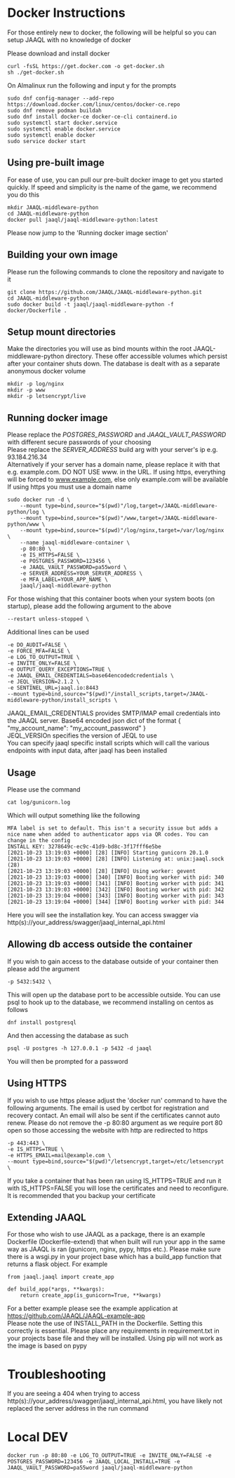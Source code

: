 # Docker Instructions
For those entirely new to docker, the following will be helpful so you can setup JAAQL with no knowledge of docker

Please download and install docker

    curl -fsSL https://get.docker.com -o get-docker.sh
    sh ./get-docker.sh

On Almalinux run the following and input y for the prompts

    sudo dnf config-manager --add-repo https://download.docker.com/linux/centos/docker-ce.repo
    sudo dnf remove podman buildah
    sudo dnf install docker-ce docker-ce-cli containerd.io
    sudo systemctl start docker.service
    sudo systemctl enable docker.service
    sudo systemctl enable docker
    sudo service docker start
    
## Using pre-built image
For ease of use, you can pull our pre-built docker image to get you started quickly. If speed and simplicity is the name of the game, we recommend you do this

    mkdir JAAQL-middleware-python
    cd JAAQL-middleware-python
    docker pull jaaql/jaaql-middleware-python:latest

Please now jump to the 'Running docker image section'

## Building your own image
Please run the following commands to clone the repository and navigate to it

    git clone https://github.com/JAAQL/JAAQL-middleware-python.git
    cd JAAQL-middleware-python
    sudo docker build -t jaaql/jaaql-middleware-python -f docker/Dockerfile .
    
## Setup mount directories
Make the directories you will use as bind mounts within the root JAAQL-middleware-python directory. These offer accessible volumes which persist after your container shuts down. The database is dealt with as a separate anonymous docker volume
    
    mkdir -p log/nginx
    mkdir -p www
    mkdir -p letsencrypt/live

## Running docker image
Please replace the _POSTGRES_PASSWORD_ and _JAAQL_VAULT_PASSWORD_ with different secure passwords of your choosing  
Please replace the _SERVER_ADDRESS_ build arg with your server's ip e.g. 93.184.216.34  
Alternatively if your server has a domain name, please replace it with that e.g. example.com. DO NOT USE www. in the URL. If using https, everything will be forced to www.example.com, else only example.com will be available  
If using https you must use a domain name  

    sudo docker run -d \
        --mount type=bind,source="$(pwd)"/log,target=/JAAQL-middleware-python/log \
        --mount type=bind,source="$(pwd)"/www,target=/JAAQL-middleware-python/www \
        --mount type=bind,source="$(pwd)"/log/nginx,target=/var/log/nginx \
        --name jaaql-middleware-container \
        -p 80:80 \
        -e IS_HTTPS=FALSE \
        -e POSTGRES_PASSWORD=123456 \
        -e JAAQL_VAULT_PASSWORD=pa55word \
        -e SERVER_ADDRESS=YOUR_SERVER_ADDRESS \
        -e MFA_LABEL=YOUR_APP_NAME \
        jaaql/jaaql-middleware-python

For those wishing that this container boots when your system boots (on startup), please add the following argument to the above

    --restart unless-stopped \

Additional lines can be used

    -e DO_AUDIT=FALSE \
    -e FORCE_MFA=FALSE \
    -e LOG_TO_OUTPUT=TRUE \
    -e INVITE_ONLY=FALSE \
    -e OUTPUT_QUERY_EXCEPTIONS=TRUE \
    -e JAAQL_EMAIL_CREDENTIALS=base64encodedcredentials \
    -e JEQL_VERSION=2.1.2 \
    -e SENTINEL_URL=jaaql.io:8443
    --mount type=bind,source="$(pwd)"/install_scripts,target=/JAAQL-middleware-python/install_scripts \

JAAQL_EMAIL_CREDENTIALS provides SMTP/IMAP email credentials into the JAAQL server. Base64 encoded json dict of the format { \"my_account_name\": \"my_account_password\" }  
JEQL_VERSIOn specifies the version of JEQL to use  
You can specify jaaql specific install scripts which will call the various endpoints with input data, after jaaql has been installed
    
## Usage
Please use the command
    
    cat log/gunicorn.log
    
Which will output something like the following

    MFA label is set to default. This isn't a security issue but adds a nice name when added to authenticator apps via QR codes. You can change in the config
    INSTALL KEY: 3278649c-ec9c-41d9-bd8c-3f17fff6e5be
    [2021-10-23 13:19:03 +0000] [28] [INFO] Starting gunicorn 20.1.0
    [2021-10-23 13:19:03 +0000] [28] [INFO] Listening at: unix:jaaql.sock (28)
    [2021-10-23 13:19:03 +0000] [28] [INFO] Using worker: gevent
    [2021-10-23 13:19:03 +0000] [340] [INFO] Booting worker with pid: 340
    [2021-10-23 13:19:03 +0000] [341] [INFO] Booting worker with pid: 341
    [2021-10-23 13:19:03 +0000] [342] [INFO] Booting worker with pid: 342
    [2021-10-23 13:19:04 +0000] [343] [INFO] Booting worker with pid: 343
    [2021-10-23 13:19:04 +0000] [344] [INFO] Booting worker with pid: 344

Here you will see the installation key. You can access swagger via http(s)://your_address/swagger/jaaql_internal_api.html

## Allowing db access outside the container
If you wish to gain access to the database outside of your container then please add the argument

    -p 5432:5432 \

This will open up the database port to be accessible outside. You can use psql to hook up to the database, we recommend installing on centos as follows

    dnf install postgresql

And then accessing the database as such

    psql -U postgres -h 127.0.0.1 -p 5432 -d jaaql

You will then be prompted for a password

## Using HTTPS
If you wish to use https please adjust the 'docker run' command to have the following arguments. The email is used by certbot for registration and recovery contact. An email will also be sent if the certificates cannot auto renew. Please do not remove the -p 80:80 argument as we require port 80 open so those accessing the website with http are redirected to https

    -p 443:443 \
    -e IS_HTTPS=TRUE \
    -e HTTPS_EMAIL=mail@example.com \
    --mount type=bind,source="$(pwd)"/letsencrypt,target=/etc/letsencrypt \

If you take a container that has been ran using IS_HTTPS=TRUE and run it with IS_HTTPS=FALSE you will lose the certificates and need to reconfigure. It is recommended that you backup your certificate

## Extending JAAQL
For those who wish to use JAAQL as a package, there is an example Dockerfile (Dockerfile-extend) that when built will run your app in the same way as JAAQL is ran (gunicorn, nginx, pypy, https etc.). Please make sure there is a wsgi.py in your project base which has a build_app function that returns a flask object. For example  
  
    from jaaql.jaaql import create_app

    def build_app(*args, **kwargs):
        return create_app(is_gunicorn=True, **kwargs)
    
For a better example please see the example application at https://github.com/JAAQL/JAAQL-example-app  
Please note the use of INSTALL_PATH in the Dockerfile. Setting this correctly is essential. Please place any requirements in requirement.txt in your projects base file and they will be installed. Using pip will not work as the image is based on pypy  

# Troubleshooting
If you are seeing a 404 when trying to access http(s)://your_address/swagger/jaaql_internal_api.html, you have likely not replaced the server address in the run command

# Local DEV

    docker run -p 80:80 -e LOG_TO_OUTPUT=TRUE -e INVITE_ONLY=FALSE -e POSTGRES_PASSWORD=123456 -e JAAQL_LOCAL_INSTALL=TRUE -e JAAQL_VAULT_PASSWORD=pa55word jaaql/jaaql-middleware-python
